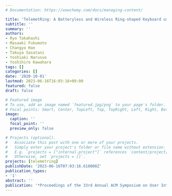 ```yaml
---
# Documentation: https://wowchemy.com/docs/managing-content/

title: 'TelemetRing: A Batteryless and Wireless Ring-shaped Keyboard using Passive Inductive Telemetry'
subtitle: ''
summary: ''
authors:
- Ryo Takahashi
- Masaaki Fukumoto
- Changyo Han
- Takuya Sasatani
- Yoshiaki Narusue
- Yoshihiro Kawahara
tags: []
categories: []
date: '2020-10-01'
lastmod: 2023-06-16T16:03:16+09:00
featured: false
draft: false

# Featured image
# To use, add an image named `featured.jpg/png` to your page's folder.
# Focal points: Smart, Center, TopLeft, Top, TopRight, Left, Right, BottomLeft, Bottom, BottomRight.
image:
  caption: ''
  focal_point: ''
  preview_only: false

# Projects (optional).
#   Associate this post with one or more of your projects.
#   Simply enter your project's folder or file name without extension.
#   E.g. `projects = ["internal-project"]` references `content/project/deep-learning/index.md`.
#   Otherwise, set `projects = []`.
projects: [telemetring]
publishDate: '2023-06-16T07:03:16.610808Z'
publication_types:
- '1'
abstract: ''
publication: '*Proceedings of the 33rd Annual ACM Symposium on User Interface Software and Technology*'
---
```

